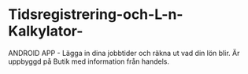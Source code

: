 # Tidsregistrering-och-L-n-Kalkylator-
ANDROID APP - Lägga in dina jobbtider och räkna ut vad din lön blir. Är uppbyggd på Butik med information från handels.
